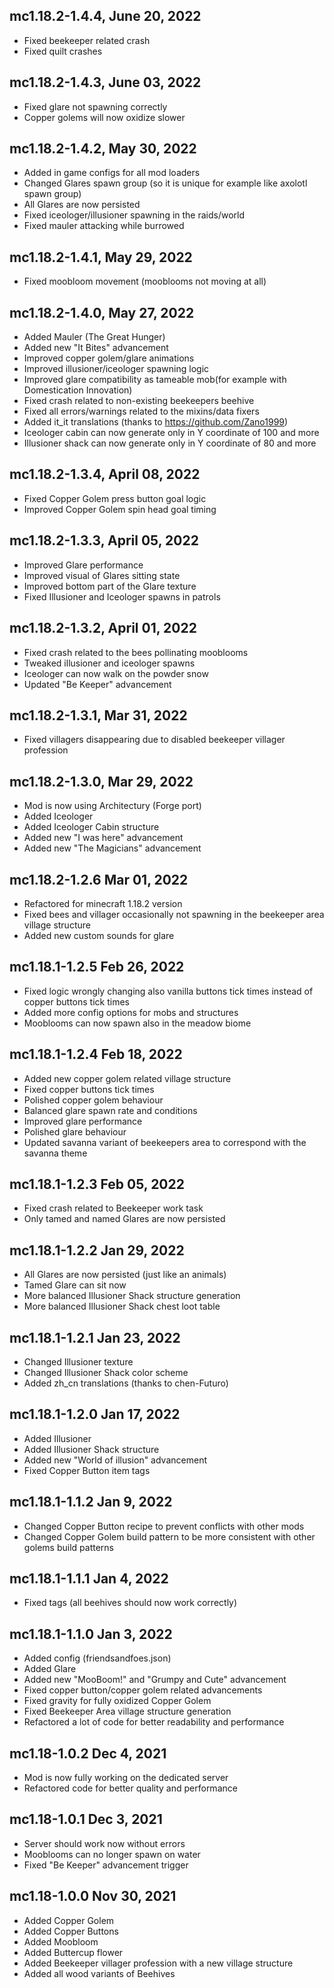 ## mc1.18.2-1.4.4, June 20, 2022

- Fixed beekeeper related crash
- Fixed quilt crashes

## mc1.18.2-1.4.3, June 03, 2022

- Fixed glare not spawning correctly
- Copper golems will now oxidize slower

## mc1.18.2-1.4.2, May 30, 2022

- Added in game configs for all mod loaders
- Changed Glares spawn group (so it is unique for example like axolotl spawn group)
- All Glares are now persisted
- Fixed iceologer/illusioner spawning in the raids/world
- Fixed mauler attacking while burrowed 

## mc1.18.2-1.4.1, May 29, 2022

- Fixed moobloom movement (mooblooms not moving at all)

## mc1.18.2-1.4.0, May 27, 2022

- Added Mauler (The Great Hunger)
- Added new "It Bites" advancement
- Improved copper golem/glare animations
- Improved illusioner/iceologer spawning logic
- Improved glare compatibility as tameable mob(for example with Domestication Innovation)
- Fixed crash related to non-existing beekeepers beehive
- Fixed all errors/warnings related to the mixins/data fixers
- Added it_it translations (thanks to https://github.com/Zano1999)
- Iceologer cabin can now generate only in Y coordinate of 100 and more
- Illusioner shack can now generate only in Y coordinate of 80 and more

## mc1.18.2-1.3.4, April 08, 2022

- Fixed Copper Golem press button goal logic
- Improved Copper Golem spin head goal timing

## mc1.18.2-1.3.3, April 05, 2022

- Improved Glare performance
- Improved visual of Glares sitting state
- Improved bottom part of the Glare texture
- Fixed Illusioner and Iceologer spawns in patrols

## mc1.18.2-1.3.2, April 01, 2022

- Fixed crash related to the bees pollinating mooblooms
- Tweaked illusioner and iceologer spawns
- Iceologer can now walk on the powder snow
- Updated "Be Keeper" advancement

## mc1.18.2-1.3.1, Mar 31, 2022

- Fixed villagers disappearing due to disabled beekeeper villager profession

## mc1.18.2-1.3.0, Mar 29, 2022

- Mod is now using Architectury (Forge port)
- Added Iceologer
- Added Iceologer Cabin structure
- Added new "I was here" advancement
- Added new "The Magicians" advancement

## mc1.18.2-1.2.6 Mar 01, 2022

- Refactored for minecraft 1.18.2 version
- Fixed bees and villager occasionally not spawning in the beekeeper area village structure
- Added new custom sounds for glare

## mc1.18.1-1.2.5 Feb 26, 2022

- Fixed logic wrongly changing also vanilla buttons tick times instead of copper buttons tick times
- Added more config options for mobs and structures
- Mooblooms can now spawn also in the meadow biome

## mc1.18.1-1.2.4 Feb 18, 2022

- Added new copper golem related village structure
- Fixed copper buttons tick times
- Polished copper golem behaviour
- Balanced glare spawn rate and conditions
- Improved glare performance
- Polished glare behaviour
- Updated savanna variant of beekeepers area to correspond with the savanna theme

## mc1.18.1-1.2.3 Feb 05, 2022

- Fixed crash related to Beekeeper work task
- Only tamed and named Glares are now persisted

## mc1.18.1-1.2.2 Jan 29, 2022

- All Glares are now persisted (just like an animals)
- Tamed Glare can sit now
- More balanced Illusioner Shack structure generation
- More balanced Illusioner Shack chest loot table

## mc1.18.1-1.2.1 Jan 23, 2022

- Changed Illusioner texture
- Changed Illusioner Shack color scheme
- Added zh_cn translations (thanks to chen-Futuro)

## mc1.18.1-1.2.0 Jan 17, 2022

- Added Illusioner
- Added Illusioner Shack structure
- Added new "World of illusion" advancement
- Fixed Copper Button item tags

## mc1.18.1-1.1.2 Jan 9, 2022

- Changed Copper Button recipe to prevent conflicts with other mods
- Changed Copper Golem build pattern to be more consistent with other golems build patterns

## mc1.18.1-1.1.1 Jan 4, 2022

- Fixed tags (all beehives should now work correctly)

## mc1.18.1-1.1.0 Jan 3, 2022

- Added config (friendsandfoes.json)
- Added Glare
- Added new "MooBoom!" and "Grumpy and Cute" advancement
- Fixed copper button/copper golem related advancements
- Fixed gravity for fully oxidized Copper Golem
- Fixed Beekeeper Area village structure generation
- Refactored a lot of code for better readability and performance

## mc1.18-1.0.2 Dec 4, 2021

- Mod is now fully working on the dedicated server
- Refactored code for better quality and performance

## mc1.18-1.0.1 Dec 3, 2021

- Server should work now without errors
- Mooblooms can no longer spawn on water
- Fixed "Be Keeper" advancement trigger

## mc1.18-1.0.0 Nov 30, 2021

- Added Copper Golem
- Added Copper Buttons
- Added Moobloom
- Added Buttercup flower
- Added Beekeeper villager profession with a new village structure
- Added all wood variants of Beehives